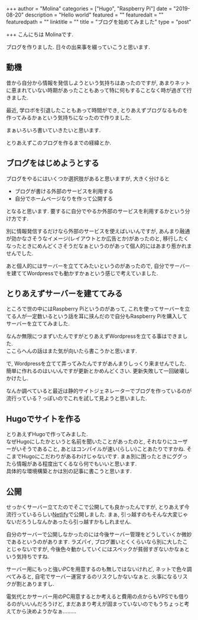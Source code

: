 +++
author = "Molina"
categories = ["Hugo", "Raspberry Pi"]
date = "2019-08-20"
description = "Hello world"
featured = ""
featuredalt = ""
featuredpath = ""
linktitle = ""
title = "ブログを始めてみました"
type = "post"

+++
こんにちは
Molinaです.

ブログを作りました. 
日々の出来事を綴っていこうと思います.

## 動機
昔から自分から情報を発信しようという気持ちはあったのですが, あまりネットに恵まれていない時期があったこともあって特に何もすることなく時が過ぎて行きました.

最近, 学ロボを引退したこともあって時間ができ, とりあえずブログなるものを作ってみるかぁという気持ちになったので作りました.

まぁいろいろ書いていきたいと思います.

とりあえずこのブログを作るまでの経緯とか. 

## ブログをはじめようとする
ブログをやるにはいくつか選択肢があると思いますが, 大きく分けると

- ブログが書ける外部のサービスを利用する
- 自分でホームページなりを作って公開する

となると思います. 要するに自分でやるか外部のサービスを利用するかという分け方です.

別に情報発信するだけなら外部のサービスを使えばいいんですが, あんまり融通が効かなさそうなイメージ(レイアウトとか広告とか)があったのと, 移行したくなったときにめんどくさそうだなぁというのがあって個人的にはあまり惹かれませんでした. 

あと個人的にはサーバーを立ててみたいというのがあったので, 自分でサーバーを建ててWordpressでも動かすかぁという感じで考えていました. 

## とりあえずサーバーを建ててみる
ところで世の中にはRaspberry Piというのがあって, これを使ってサーバーを立てる人が一定数いるという話を耳に挟んだので自分もRaspberry Piを購入してサーバーを立ててみました. 

なんか無限につまずいたんですがとりあえずWordpressを立てる事はできました.  
ここらへんの話はまた気が向いたら書こうかと思います.

で, Wordpressを立てて弄ってみたんですがあんまりしっくり来ませんでした. 
簡単に作れるのはいいんですが更新とかめんどくさい. 更新失敗して一回破壊しかけたし.

なんか調べていると最近は静的サイトジェネレーターでブログを作っているのが流行っている？っぽいのでこれを試して見ようと思いました.

## Hugoでサイトを作る
とりあえずHugoで作ってみました.  
なぜHugoにしたかというと名前を聞いたことがあったのと, それなりにユーザーがいそうであること, あとはコンパイルが速い(らしい)ことあたりですかね. そこまでHugoにこだわりがあるわけじゃないです. 
まぁ別に困ったときにググったら情報がある程度出てくるなら何でもいいと思います.  
具体的な環境構築とかは別の記事に書こうと思います.

## 公開
せっかくサーバー立てたのでそこで公開しても良かったんですが, とりあえず今流行っているらしい[Netlify](https://www.netlify.com/)で公開しました. まぁ, 引っ越すのもそんな大変じゃないだろうしなんかあったら引っ越すかもしれません.

自分のサーバーで公開しなかったのには今後サーバー管理をどうしていくか微妙であるというのがあります. 
ラズパイ, ブログ置いとくくらいなら別に大したことじゃないですが, 今後色々動かしていくにはスペックが貧弱すぎないかなぁという気持ちですね.

サーバー用にもっと強いPCを用意するのも無しではないけれど, ネットで色々調べてみると, 自宅でサーバー運営するのリスクしかないなぁと. 
火事になるリスクが割とありますし. 

電気代とかサーバー用のPC用意するとか考えると費用の点からもVPSでも借りるのがいいんだろうけど, まだあまり考えが固まっていないのでもうちょっと考えてから決めようかなぁ……… 